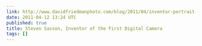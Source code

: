 ```yaml
---
link: http://www.davidfriedmanphoto.com/blog/2011/04/inventor-portrait-steven-sasson.html
date: 2011-04-12 13:24 UTC
published: true
title: Steven Sasson, Inventor of the First Digital Camera
tags: []
---
```



